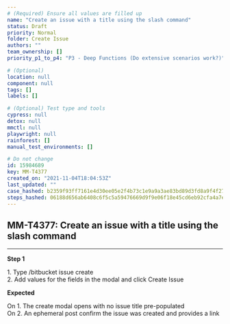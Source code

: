 ```yaml
---
# (Required) Ensure all values are filled up
name: "Create an issue with a title using the slash command"
status: Draft
priority: Normal
folder: Create Issue
authors: ""
team_ownership: []
priority_p1_to_p4: "P3 - Deep Functions (Do extensive scenarios work?)"

# (Optional)
location: null
component: null
tags: []
labels: []

# (Optional) Test type and tools
cypress: null
detox: null
mmctl: null
playwright: null
rainforest: []
manual_test_environments: []

# Do not change
id: 15984689
key: MM-T4377
created_on: "2021-11-04T18:04:53Z"
last_updated: ""
case_hashed: b2359f93ff7161e4d30ee05e2f4b73c1e9a9a3ae83bd89d3fd8a9f4f27b24d4abf8f551ef274bd425e811a19c7dcce20
steps_hashed: 06188d656ab6408c6f5c5a59476669d9f9e06f18e45cd6eb92cfa4a7efbe2f0b57de4018f4ffdf27ef225d5ff7799584
---
```


<!-- (Auto-generated) Based on frontmatter's "key" and "name" -->

## MM-T4377: Create an issue with a title using the slash command

---

**Step 1**

1\. Type /bitbucket issue create\
2\. Add values for the fields in the modal and click Create Issue

**Expected**

On 1. The create modal opens with no issue title pre-populated\
On 2. An ephemeral post confirm the issue was created and provides a link
